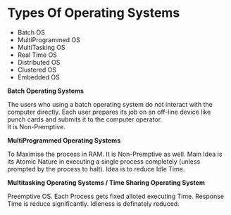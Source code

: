 # Types Of Operating Systems
- Batch OS
- MultiProgrammed OS
- MultiTasking OS
- Real Time OS
- Distributed OS
- Clustered OS
- Embedded OS

**Batch Operating Systems**

The users who using a batch operating system do not interact with the computer directly.
Each user prepares its job on an off-line device like punch cards and submits it to the computer operator.  
It is Non-Premptive.
  
**MultiProgrammed Operating Systems**

 To Maximise the process in RAM. It is Non-Premptive as well. Main Idea is its Atomic Nature in executing a single process completely
 (unless prompted by the process to halt). Idea is to reduce Idle Time.
 
 **Multitasking Operating Systems / Time Sharing Operating System**
 
 Preemptive OS. Each Process gets fixed alloted executing Time.
 Response Time is reduce significantly. Idleness is definately reduced.
 

